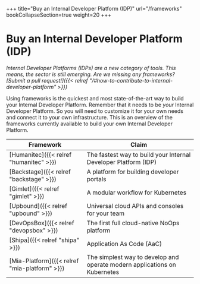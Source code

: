 +++
title="Buy an Internal Developer Platform (IDP)"
url="/frameworks"
bookCollapseSection=true
weight=20
+++

# Buy an Internal Developer Platform (IDP)

_Internal Developer Platforms (IDPs) are a new category of tools. This means, the sector is still emerging. Are we missing any frameworks? [Submit a pull request!]({{< relref "/#how-to-contribute-to-internal-developer-platform" >}})_

Using frameworks is the quickest and most state-of-the-art way to build your Internal Developer Platform. Remember that it needs to be _your_ Internal Developer Platform. So you will need to customize it for your own needs and connect it to your own infrastructure. This is an overview of the frameworks currently available to build your own Internal Developer Platform.

**Framework** | **Claim**
--- | ---
[Humanitec]({{< relref "humanitec" >}}) | The fastest way to build your Internal Developer Platform (IDP)
[Backstage]({{< relref "backstage" >}}) | A platform for building developer portals
[Gimlet]({{< relref "gimlet" >}}) | A modular workflow for Kubernetes
[Upbound]({{< relref "upbound" >}}) | Universal cloud APIs and consoles for your team
[DevOpsBox]({{< relref "devopsbox" >}}) | The first full cloud-native NoOps platform
[Shipa]({{< relref "shipa" >}}) | Application As Code (AaC)
[Mia-Platform]({{< relref "mia-platform" >}}) | The simplest way to develop and operate modern applications on Kubernetes